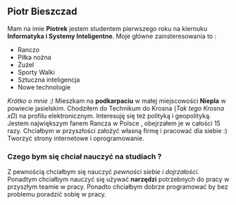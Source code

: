 ## Piotr Bieszczad 
Mam na imie **Piotrek** jestem studentem pierwszego roku na kiernuku **Informatyka i Systemy Inteligentne**. Moje główne zainsteresowania to :
* Ranczo
* Piłka nożna
* Żużel 
* Sporty Walki
* Sztuczna inteligencja
* Nowe technologie


*Krótko o mnie :)* Mieszkam na **podkarpaciu** w małej miejscowości **Niepla** w powiecie jasielskim. Chodziłem do Technikum do Krosna (*Tak tego Krosna xD*) na profilu elektronicznym. Interesuję się też polityką i geopolityką. Jestem największym fanem Rancza w Polsce , obejrzałem je w całości 15 razy. Chciałbym w przyszłości założyć własną firmę i pracować dla siebie :) Tworzyć strony internetowe i oprogramowanie.
### Czego bym się chciał nauczyć na studiach ? ###
Z pewnością chciałbym się nauczyć *pewności siebie i dojrzałości*. Ponadtym chciałbym nauczyć się używać **narzędzi** potrzebnych do pracy w przyszłym teamie w pracy. Ponadto chciałbym dobrze programować by bez problemu poradzić sobię w pracy.
